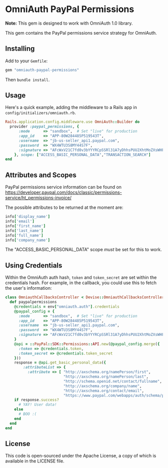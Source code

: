 # OmniAuth PayPal Permissions

**Note:** This gem is designed to work with OmniAuth 1.0 library.

This gem contains the PayPal permissions service strategy for OmniAuth.

## Installing

Add to your `Gemfile`:

```ruby
gem "omniauth-paypal-permissions"
```

Then `bundle install`.

## Usage

Here's a quick example, adding the middleware to a Rails app in `config/initializers/omniauth.rb`.

```ruby
Rails.application.config.middleware.use OmniAuth::Builder do
  provider :paypal_permissions, {
      :mode      => "sandbox",  # Set "live" for production
      :app_id    => "APP-80W284485P519543T",
      :username  => "jb-us-seller_api1.paypal.com",
      :password  => "WX4WTU3S8MY44S7F",
      :signature => "AFcWxV21C7fd0v3bYYYRCpSSRl31A7yDhhsPUU2XhtMoZXsWHFxu-RWy"
    }, scope: ["ACCESS_BASIC_PERSONAL_DATA","TRANSACTION_SEARCH"]
end
```

## Attributes and Scopes

PayPal permissions service information can be found on https://developer.paypal.com/docs/classic/permissions-service/ht_permissions-invoice/

The possible attributes to be returned at the moment are:

```ruby
info['display_name']
info['email']
info['first_name']
info['last_name']
info['full_name']
info['company_name']
```

The "ACCESS_BASIC_PERSONAL_DATA" scope *must* be set for this to work.

## Using Credentials

Within the OmniAuth auth hash, `token` and `token_secret` are set within the credentials hash. For example, in the callback, you could use this to fetch the user's information:

```ruby
class OmniauthCallbacksController < Devise::OmniauthCallbacksController
  def paypalpermissions
    @credentials = env["omniauth.auth"].credentials
    @paypal_config = {
      :mode      => "sandbox",  # Set "live" for production
      :app_id    => "APP-80W284485P519543T",
      :username  => "jb-us-seller_api1.paypal.com",
      :password  => "WX4WTU3S8MY44S7F",
      :signature => "AFcWxV21C7fd0v3bYYYRCpSSRl31A7yDhhsPUU2XhtMoZXsWHFxu-RWy"
    }
    @api = ::PayPal::SDK::Permissions::API.new(@paypal_config.merge({
      :token => @credentials.token,
      :token_secret => @credentials.token_secret
    }))
    response = @api.get_basic_personal_data({
        :attributeList => {
          :attribute => [ "http://axschema.org/namePerson/first",
                          "http://axschema.org/namePerson/last",
                          "http://schema.openid.net/contact/fullname",
                          "http://axschema.org/company/name",
                          "http://axschema.org/contact/email",
                          "https://www.paypal.com/webapps/auth/schema/payerID" ] } })
    if response.success?
      # YAY! User data!
    else
      # BOO :(
    end
  end
end
```

## License

This code is open-sourced under the Apache License, a copy of which is available in the LICENSE file.
